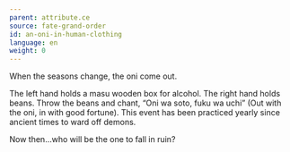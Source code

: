 ```yaml
---
parent: attribute.ce
source: fate-grand-order
id: an-oni-in-human-clothing
language: en
weight: 0
---
```


When the seasons change, the oni come out.

The left hand holds a masu wooden box for alcohol. The right hand holds beans.
Throw the beans and chant, “Oni wa soto, fuku wa uchi” (Out with the oni, in with good fortune).
This event has been practiced yearly since ancient times to ward off demons.

Now then…who will be the one to fall in ruin?
